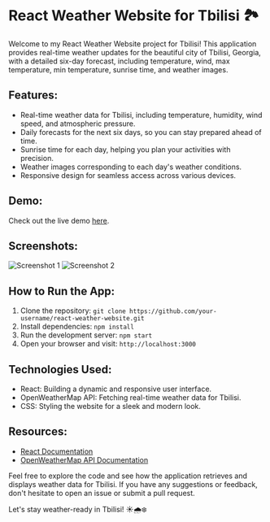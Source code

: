 # React Weather Website for Tbilisi 🏞️

Welcome to my React Weather Website project for Tbilisi! This application provides real-time weather updates for the beautiful city of Tbilisi, Georgia, with a detailed six-day forecast, including temperature, wind, max temperature, min temperature, sunrise time, and weather images.

## Features:
- Real-time weather data for Tbilisi, including temperature, humidity, wind speed, and atmospheric pressure.
- Daily forecasts for the next six days, so you can stay prepared ahead of time.
- Sunrise time for each day, helping you plan your activities with precision.
- Weather images corresponding to each day's weather conditions.
- Responsive design for seamless access across various devices.

## Demo:
Check out the live demo [here](https://www.example.com).

## Screenshots:
![Screenshot 1](screenshots/screenshot1.png)
![Screenshot 2](screenshots/screenshot2.png)

## How to Run the App:
1. Clone the repository: `git clone https://github.com/your-username/react-weather-website.git`
2. Install dependencies: `npm install`
3. Run the development server: `npm start`
4. Open your browser and visit: `http://localhost:3000`

## Technologies Used:
- React: Building a dynamic and responsive user interface.
- OpenWeatherMap API: Fetching real-time weather data for Tbilisi.
- CSS: Styling the website for a sleek and modern look.

## Resources:
- [React Documentation](https://reactjs.org/docs)
- [OpenWeatherMap API Documentation](https://openweathermap.org/api)

Feel free to explore the code and see how the application retrieves and displays weather data for Tbilisi. If you have any suggestions or feedback, don't hesitate to open an issue or submit a pull request.

Let's stay weather-ready in Tbilisi! ☀️🌧️❄️
